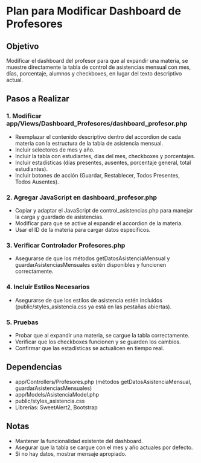 # Plan para Modificar Dashboard de Profesores

## Objetivo
Modificar el dashboard del profesor para que al expandir una materia, se muestre directamente la tabla de control de asistencias mensual con mes, días, porcentaje, alumnos y checkboxes, en lugar del texto descriptivo actual.

## Pasos a Realizar

### 1. Modificar app/Views/Dashboard_Profesores/dashboard_profesor.php
- Reemplazar el contenido descriptivo dentro del accordion de cada materia con la estructura de la tabla de asistencia mensual.
- Incluir selectores de mes y año.
- Incluir la tabla con estudiantes, días del mes, checkboxes y porcentajes.
- Incluir estadísticas (días presentes, ausentes, porcentaje general, total estudiantes).
- Incluir botones de acción (Guardar, Restablecer, Todos Presentes, Todos Ausentes).

### 2. Agregar JavaScript en dashboard_profesor.php
- Copiar y adaptar el JavaScript de control_asistencias.php para manejar la carga y guardado de asistencias.
- Modificar para que se active al expandir el accordion de la materia.
- Usar el ID de la materia para cargar datos específicos.

### 3. Verificar Controlador Profesores.php
- Asegurarse de que los métodos getDatosAsistenciaMensual y guardarAsistenciasMensuales estén disponibles y funcionen correctamente.

### 4. Incluir Estilos Necesarios
- Asegurarse de que los estilos de asistencia estén incluidos (public/styles_asistencia.css ya está en las pestañas abiertas).

### 5. Pruebas
- Probar que al expandir una materia, se cargue la tabla correctamente.
- Verificar que los checkboxes funcionen y se guarden los cambios.
- Confirmar que las estadísticas se actualicen en tiempo real.

## Dependencias
- app/Controllers/Profesores.php (métodos getDatosAsistenciaMensual, guardarAsistenciasMensuales)
- app/Models/AsistenciaModel.php
- public/styles_asistencia.css
- Librerías: SweetAlert2, Bootstrap

## Notas
- Mantener la funcionalidad existente del dashboard.
- Asegurar que la tabla se cargue con el mes y año actuales por defecto.
- Si no hay datos, mostrar mensaje apropiado.
